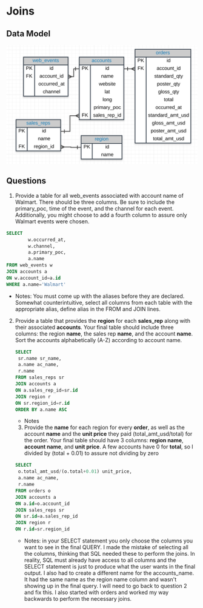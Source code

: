 # Joins

## Data Model

![Alt text](/images/data_model_udemy_course.png?raw=true "Data Model")

## Questions

1. Provide a table for all web_events associated with account name of Walmart. There should be three columns. Be sure to include the primary_poc, time of the event, and the channel for each event. Additionally, you might choose to add a fourth column to assure only Walmart events were chosen. 

```SQL
SELECT 
        w.occurred_at,
        w.channel, 
        a.primary_poc,
        a.name
FROM web_events w
JOIN accounts a
ON w.account_id=a.id
WHERE a.name='Walmart'


```

- Notes: You must come up with the aliases before they are declared. Somewhat counterintuitive, select all columns from each table with the appropriate alias, define alias in the FROM and JOIN lines.

2. Provide a table that provides the **region** for each **sales_rep** along with their associated **accounts**.  Your final table should include three columns: the region **name**, the sales rep **name**, and the account **name**. Sort the accounts alphabetically (A-Z) according to account name. 

   ```SQL
   SELECT 
   	sr.name sr_name,
   	a.name ac_name,
   	r.name
   FROM sales_reps sr
   JOIN accounts a
   ON a.sales_rep_id=sr.id
   JOIN region r
   ON sr.region_id=r.id
   ORDER BY a.name ASC
   ```

   - Notes

   3. Provide the **name** for each region for every **order**, as well as the account **name** and the **unit price** they paid (total_amt_usd/total) for the order.  Your final table should have 3 columns: **region name**, **account name**, and **unit price**.  A few accounts have 0 for **total**, so I divided by (total + 0.01) to assure not dividing by zero

   ```SQL
   SELECT 
   	o.total_amt_usd/(o.total+0.01) unit_price,
   	a.name ac_name,
   	r.name
   FROM orders o
   JOIN accounts a
   ON a.id=o.account_id
   JOIN sales_reps sr
   ON sr.id=a.sales_rep_id
   JOIN region r
   ON r.id=sr.region_id
   ```

   - Notes: in your SELECT statement you only choose the columns you want to see in the final QUERY. I made the mistake of selecting all the columns, thinking that SQL needed these to perform the joins. In reality, SQL must already have access to all columns and the SELECT statement is just to produce what the user wants in the final output. I also had to create a different name for the accounts_name. It had the same name as the region name column and wasn't showing up in the final query. I will need to go back to question 2 and fix this. I also started with orders and worked my way backwards to perform the necessary joins.
